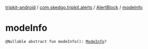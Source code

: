 [tripkit-android](../../index.md) / [com.skedgo.tripkit.alerts](../index.md) / [AlertBlock](index.md) / [modeInfo](./mode-info.md)

# modeInfo

`@Nullable abstract fun modeInfo(): `[`ModeInfo`](../-mode-info/index.md)`?`